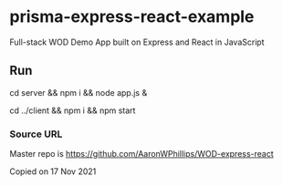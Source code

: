 # prisma-express-react-example
Full-stack WOD Demo App built on Express and React in JavaScript 

## Run
cd server && npm i && node app.js &

cd ../client && npm i && npm start

### Source URL

Master repo is https://github.com/AaronWPhillips/WOD-express-react

Copied on 17 Nov 2021